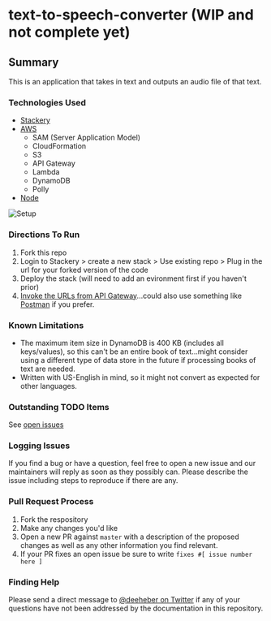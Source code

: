 # text-to-speech-converter (WIP and not complete yet)

## Summary
This is an application that takes in text and outputs an audio file of that text.

### Technologies Used
- [Stackery](https://www.stackery.io/)
- [AWS](https://aws.amazon.com/)
  - SAM (Server Application Model)
  - CloudFormation
  - S3
  - API Gateway
  - Lambda
  - DynamoDB
  - Polly
- [Node](https://nodejs.org/en/)

![Setup](https://user-images.githubusercontent.com/12616554/55670972-6445f100-583f-11e9-9e4e-4c62a7422884.png)

### Directions To Run
1. Fork this repo
2. Login to Stackery > create a new stack > Use existing repo > Plug in the url for your forked version of the code
3. Deploy the stack (will need to add an evironment first if you haven't prior)
4. [Invoke the URLs from API Gateway](https://docs.aws.amazon.com/apigateway/latest/developerguide/how-to-call-api.html)...could also use something like [Postman](https://www.getpostman.com/) if you prefer.

### Known Limitations
- The maximum item size in DynamoDB is 400 KB (includes all keys/values), so this can't be an entire book of text...might consider using a different type of data store in the future if processing books of text are needed.
- Written with US-English in mind, so it might not convert as expected for other languages.

### Outstanding TODO Items
See [open issues](https://github.com/deeheber/text-to-speech-converter/issues)

### Logging Issues
If you find a bug or have a question, feel free to open a new issue and our maintainers will reply as soon as they possibly can. Please describe the issue including steps to reproduce if there are any.

### Pull Request Process
1. Fork the respository
2. Make any changes you'd like
3. Open a new PR against `master` with a description of the proposed changes as well as any other information you find relevant.
4. If your PR fixes an open issue be sure to write `fixes #[ issue number here ]`

### Finding Help
Please send a direct message to [@deeheber on Twitter](https://twitter.com/deeheber) if any of your questions have not been addressed by the documentation in this repository.
